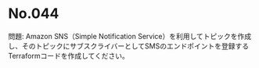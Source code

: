 # No.044

問題: Amazon SNS（Simple Notification Service）を利用してトピックを作成し、そのトピックにサブスクライバーとしてSMSのエンドポイントを登録するTerraformコードを作成してください。
